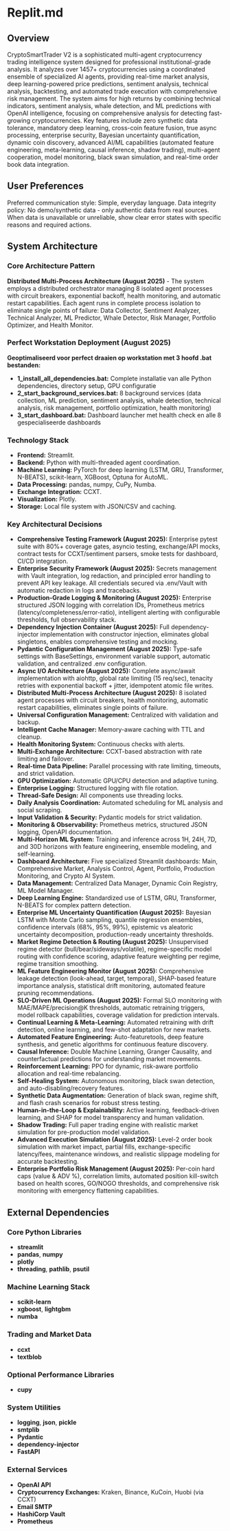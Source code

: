 # Replit.md

## Overview
CryptoSmartTrader V2 is a sophisticated multi-agent cryptocurrency trading intelligence system designed for professional institutional-grade analysis. It analyzes over 1457+ cryptocurrencies using a coordinated ensemble of specialized AI agents, providing real-time market analysis, deep learning-powered price predictions, sentiment analysis, technical analysis, backtesting, and automated trade execution with comprehensive risk management. The system aims for high returns by combining technical indicators, sentiment analysis, whale detection, and ML predictions with OpenAI intelligence, focusing on comprehensive analysis for detecting fast-growing cryptocurrencies. Key features include zero synthetic data tolerance, mandatory deep learning, cross-coin feature fusion, true async processing, enterprise security, Bayesian uncertainty quantification, dynamic coin discovery, advanced AI/ML capabilities (automated feature engineering, meta-learning, causal inference, shadow trading), multi-agent cooperation, model monitoring, black swan simulation, and real-time order book data integration.

## User Preferences
Preferred communication style: Simple, everyday language.
Data integrity policy: No demo/synthetic data - only authentic data from real sources. When data is unavailable or unreliable, show clear error states with specific reasons and required actions.

## System Architecture

### Core Architecture Pattern
**Distributed Multi-Process Architecture (August 2025)** - The system employs a distributed orchestrator managing 8 isolated agent processes with circuit breakers, exponential backoff, health monitoring, and automatic restart capabilities. Each agent runs in complete process isolation to eliminate single points of failure: Data Collector, Sentiment Analyzer, Technical Analyzer, ML Predictor, Whale Detector, Risk Manager, Portfolio Optimizer, and Health Monitor.

### Perfect Workstation Deployment (August 2025)
**Geoptimaliseerd voor perfect draaien op workstation met 3 hoofd .bat bestanden:**
- **1_install_all_dependencies.bat:** Complete installatie van alle Python dependencies, directory setup, GPU configuratie
- **2_start_background_services.bat:** 8 background services (data collection, ML prediction, sentiment analysis, whale detection, technical analysis, risk management, portfolio optimization, health monitoring)
- **3_start_dashboard.bat:** Dashboard launcher met health check en alle 8 gespecialiseerde dashboards

### Technology Stack
- **Frontend:** Streamlit.
- **Backend:** Python with multi-threaded agent coordination.
- **Machine Learning:** PyTorch for deep learning (LSTM, GRU, Transformer, N-BEATS), scikit-learn, XGBoost, Optuna for AutoML.
- **Data Processing:** pandas, numpy, CuPy, Numba.
- **Exchange Integration:** CCXT.
- **Visualization:** Plotly.
- **Storage:** Local file system with JSON/CSV and caching.

### Key Architectural Decisions
- **Comprehensive Testing Framework (August 2025):** Enterprise pytest suite with 80%+ coverage gates, asyncio testing, exchange/API mocks, contract tests for CCXT/sentiment parsers, smoke tests for dashboard, CI/CD integration.
- **Enterprise Security Framework (August 2025):** Secrets management with Vault integration, log redaction, and principled error handling to prevent API key leakage. All credentials secured via .env/Vault with automatic redaction in logs and tracebacks.
- **Production-Grade Logging & Monitoring (August 2025):** Enterprise structured JSON logging with correlation IDs, Prometheus metrics (latency/completeness/error-ratio), intelligent alerting with configurable thresholds, full observability stack.
- **Dependency Injection Container (August 2025):** Full dependency-injector implementation with constructor injection, eliminates global singletons, enables comprehensive testing and mocking.
- **Pydantic Configuration Management (August 2025):** Type-safe settings with BaseSettings, environment variable support, automatic validation, and centralized .env configuration.
- **Async I/O Architecture (August 2025):** Complete async/await implementation with aiohttp, global rate limiting (15 req/sec), tenacity retries with exponential backoff + jitter, idempotent atomic file writes.
- **Distributed Multi-Process Architecture (August 2025):** 8 isolated agent processes with circuit breakers, health monitoring, automatic restart capabilities, eliminates single points of failure.
- **Universal Configuration Management:** Centralized with validation and backup.
- **Intelligent Cache Manager:** Memory-aware caching with TTL and cleanup.
- **Health Monitoring System:** Continuous checks with alerts.
- **Multi-Exchange Architecture:** CCXT-based abstraction with rate limiting and failover.
- **Real-time Data Pipeline:** Parallel processing with rate limiting, timeouts, and strict validation.
- **GPU Optimization:** Automatic GPU/CPU detection and adaptive tuning.
- **Enterprise Logging:** Structured logging with file rotation.
- **Thread-Safe Design:** All components use threading locks.
- **Daily Analysis Coordination:** Automated scheduling for ML analysis and social scraping.
- **Input Validation & Security:** Pydantic models for strict validation.
- **Monitoring & Observability:** Prometheus metrics, structured JSON logging, OpenAPI documentation.
- **Multi-Horizon ML System:** Training and inference across 1H, 24H, 7D, and 30D horizons with feature engineering, ensemble modeling, and self-learning.
- **Dashboard Architecture:** Five specialized Streamlit dashboards: Main, Comprehensive Market, Analysis Control, Agent, Portfolio, Production Monitoring, and Crypto AI System.
- **Data Management:** Centralized Data Manager, Dynamic Coin Registry, ML Model Manager.
- **Deep Learning Engine:** Standardized use of LSTM, GRU, Transformer, N-BEATS for complex pattern detection.
- **Enterprise ML Uncertainty Quantification (August 2025):** Bayesian LSTM with Monte Carlo sampling, quantile regression ensembles, confidence intervals (68%, 95%, 99%), epistemic vs aleatoric uncertainty decomposition, production-ready uncertainty thresholds.
- **Market Regime Detection & Routing (August 2025):** Unsupervised regime detector (bull/bear/sideways/volatile), regime-specific model routing with confidence scoring, adaptive feature weighting per regime, regime transition smoothing.
- **ML Feature Engineering Monitor (August 2025):** Comprehensive leakage detection (look-ahead, target, temporal), SHAP-based feature importance analysis, statistical drift monitoring, automated feature pruning recommendations.
- **SLO-Driven ML Operations (August 2025):** Formal SLO monitoring with MAE/MAPE/precision@K thresholds, automatic retraining triggers, model rollback capabilities, coverage validation for prediction intervals.
- **Continual Learning & Meta-Learning:** Automated retraining with drift detection, online learning, and few-shot adaptation for new markets.
- **Automated Feature Engineering:** Auto-featuretools, deep feature synthesis, and genetic algorithms for continuous feature discovery.
- **Causal Inference:** Double Machine Learning, Granger Causality, and counterfactual predictions for understanding market movements.
- **Reinforcement Learning:** PPO for dynamic, risk-aware portfolio allocation and real-time rebalancing.
- **Self-Healing System:** Autonomous monitoring, black swan detection, and auto-disabling/recovery features.
- **Synthetic Data Augmentation:** Generation of black swan, regime shift, and flash crash scenarios for robust stress testing.
- **Human-in-the-Loop & Explainability:** Active learning, feedback-driven learning, and SHAP for model transparency and human validation.
- **Shadow Trading:** Full paper trading engine with realistic market simulation for pre-production model validation.
- **Advanced Execution Simulation (August 2025):** Level-2 order book simulation with market impact, partial fills, exchange-specific latency/fees, maintenance windows, and realistic slippage modeling for accurate backtesting.
- **Enterprise Portfolio Risk Management (August 2025):** Per-coin hard caps (value & ADV %), correlation limits, automated position kill-switch based on health scores, GO/NOGO thresholds, and comprehensive risk monitoring with emergency flattening capabilities.

## External Dependencies

### Core Python Libraries
- **streamlit**
- **pandas**, **numpy**
- **plotly**
- **threading**, **pathlib**, **psutil**

### Machine Learning Stack
- **scikit-learn**
- **xgboost**, **lightgbm**
- **numba**

### Trading and Market Data
- **ccxt**
- **textblob**

### Optional Performance Libraries
- **cupy**

### System Utilities
- **logging**, **json**, **pickle**
- **smtplib**
- **Pydantic**
- **dependency-injector**
- **FastAPI**

### External Services
- **OpenAI API**
- **Cryptocurrency Exchanges:** Kraken, Binance, KuCoin, Huobi (via CCXT)
- **Email SMTP**
- **HashiCorp Vault**
- **Prometheus**